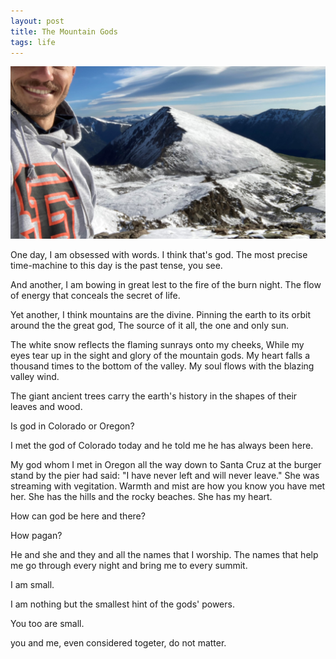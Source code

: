 ```yaml
---
layout: post
title: The Mountain Gods
tags: life 
---
```




<img src="/images/mountain.jpg" width="700">

One day, I am obsessed with words. I think that's god. 
The most precise time-machine to this day is the past tense, you see.

And another, I am bowing in great lest to the fire of the burn night. 
The flow of energy that conceals the secret of life.

Yet another, I think mountains are the divine.
Pinning the earth to its orbit around the the great god,
The source of it all, the one and only sun.

The white snow reflects the flaming sunrays onto my cheeks, While my eyes tear up in the sight and glory of the mountain gods.
My heart falls a thousand times to the bottom of the valley. My soul flows with the blazing valley wind.

The giant ancient trees carry the earth's history in the shapes of their leaves and wood.

Is god in Colorado or Oregon?

I met the god of Colorado today and he told me he has always been here.

My god whom I met in Oregon all the way down to Santa Cruz at the burger stand by the pier had said: 
"I have never left and will never leave."
She was streaming with vegitation.
Warmth and mist are how you know you have met her.
She has the hills and the rocky beaches.
She has my heart.

How can god be here and there?

How pagan?

He and she and they and all the names that I worship.
The names that help me go through every night and bring me to every summit.

I am small.

I am nothing but the smallest hint of the gods' powers.

You too are small.

you and me, even considered togeter, do not matter.
